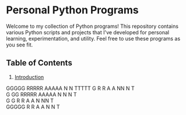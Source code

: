 # Personal Python Programs

Welcome to my collection of Python programs! This repository contains various Python scripts and projects that I've developed for personal learning, experimentation, and utility. Feel free to use these programs as you see fit.

## Table of Contents

1. [Introduction](#introduction)

GGGGG  RRRRR  AAAAA  N   N  TTTTT
G      R   R  A   A  NN  N    T  
G  GG  RRRRR  AAAAA  N N N    T  
G   G  R  R   A   A  N  NN    T  
GGGGG  R   R  A   A  N   N    T  
